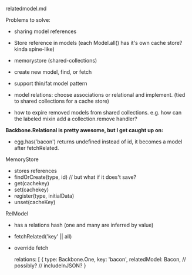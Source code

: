 relatedmodel.md


Problems to solve:

- sharing model references
- Store reference in models (each Model.all() has it's own cache store? kinda spine-like)
- memorystore (shared-collections)
- create new model, find, or fetch
- support thin/fat model pattern
- model relations: choose associations or relational and implement. (tied to shared collections for a cache store)


- how to expire removed models from shared collections.
  e.g. how can the labeled mixin add a collection.remove handler?

**Backbone.Relational is pretty awesome, but I get caught up on:**
- egg.has('bacon') returns undefined instead of id, it becomes a model after fetchRelated.


MemoryStore
  - stores references
  - findOrCreate(type, id) // but what if it does't save?
  - get(cachekey)
  - set(cachekey)
  - register(type, initialData)
  - unset(cacheKey)

RelModel
  - has a relations hash (one and many are inferred by value)
  - fetchRelated('key' || all)


  - override fetch

    relations: [
      {
        type: Backbone.One,
        key: 'bacon',
        relatedModel: Bacon,
        // possibly?
        // includeInJSON?
      }
